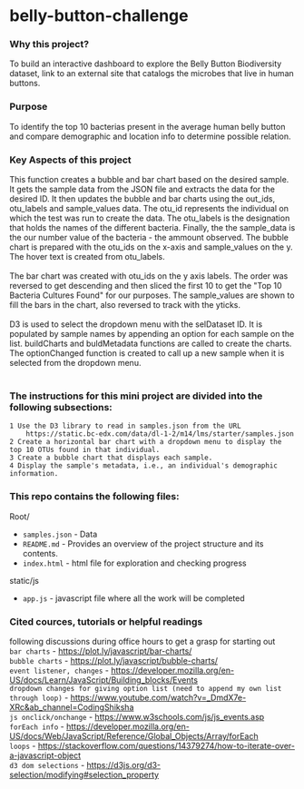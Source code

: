 # belly-button-challenge

### Why this project?
To build an interactive dashboard to explore the Belly Button Biodiversity dataset, link to an external site that catalogs the microbes that live in human buttons.

### Purpose
To identify the top 10 bacterias present in the average human belly button and compare demographic and location info to determine possible relation.

### Key Aspects of this project
This function creates a bubble and bar chart based on the desired sample. It gets the sample data from the JSON file and extracts the data for the desired ID. It then updates the bubble and bar charts using the out_ids, otu_labels and sample_values data. The otu_id represents the individual on which the test was run to create the data. The otu_labels is the designation that holds the names of the different bacteria. Finally, the the sample_data is the our number value of the bacteria - the ammount observed. The bubble chart is prepared with the otu_ids on the x-axis and sample_values on the y. The hover text is created from otu_labels.<br><br>
The bar chart was created with otu_ids on the y axis labels. The order was reversed to get descending and then sliced the first 10 to get the "Top 10 Bacteria Cultures Found" for our purposes. The sample_values are shown to fill the bars in the chart, also reversed to track with the yticks.
<br><br>
D3 is used to select the dropdown menu with the selDataset ID. It is populated by sample names by appending an option for each sample on the list. buildCharts and buldMetadata functions are called to create the charts. The optionChanged function is created to call up a new sample when it is selected from the dropdown menu. <br><br>

### The instructions for this mini project are divided into the following subsections:
    1 Use the D3 library to read in samples.json from the URL
        https://static.bc-edx.com/data/dl-1-2/m14/lms/starter/samples.json
    2 Create a horizontal bar chart with a dropdown menu to display the top 10 OTUs found in that individual.
    3 Create a bubble chart that displays each sample.
    4 Display the sample's metadata, i.e., an individual's demographic information.


### This repo contains the following files:

Root/
 - `samples.json` - Data
 - `README.md` - Provides an overview of the project structure and its contents.
 - `index.html` - html file for exploration and checking progress
    
static/js
 - `app.js` - javascript file where all the work will be completed

### Cited cources, tutorials or helpful readings
following discussions during office hours to get a grasp for starting out<br>
`bar charts` - https://plot.ly/javascript/bar-charts/<br>
`bubble charts` - https://plot.ly/javascript/bubble-charts/<br>
`event listener, changes` - https://developer.mozilla.org/en-US/docs/Learn/JavaScript/Building_blocks/Events<br>
`dropdown changes for giving option list (need to append my own list through loop)` - https://www.youtube.com/watch?v=_DmdX7e-XRc&ab_channel=CodingShiksha<br>
`js onclick/onchange` - https://www.w3schools.com/js/js_events.asp<br>
`forEach info` - https://developer.mozilla.org/en-US/docs/Web/JavaScript/Reference/Global_Objects/Array/forEach <br>
`loops` - https://stackoverflow.com/questions/14379274/how-to-iterate-over-a-javascript-object <br>
`d3 dom selections` - https://d3js.org/d3-selection/modifying#selection_property
